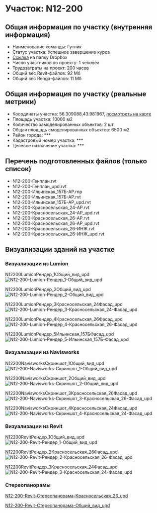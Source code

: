 # Участок: N12-200
## Общая информация по участку (внутренняя информация)
+ Наименование команды: Гутник
+ Статус участка: Успешное завершение курса
+ [Ссылка](https://www.dropbox.com/sh/wvvgv1nw1iqred9/AACn0aCzDSGV8Ylff0elRPCga/N12_200?dl=0) на папку Dropbox
+ Число участников по проекту: 1 человек
+ Трудозатраты на проект: 200 часов
+ Общий вес Revit-файлов: 92 Мб
+ Общий вес Renga-файлов: 11 Мб
## Общая информация по участку (реальные метрики)
+ Координаты участка: 56.309088,43.981967, [посмотреть на карте](yandex.ru/maps/47/nizhny-novgorod/?ll=56.309088%2C43.981967&z=19)
+ Площадь участка: 10000 м2
+ Количество замоделированных объектов: 2 шт.
+ Общая площадь смоделированных объектов: 6500 м2
+ Район города: *** 
+ Кадастровый номер участка: *** 
+ Целевое назначение участка: *** 
## Перечень подготовленных файлов (только список)
+ N12-200-Генплан.rvt
+ N12-200-Генплан_upd.rvt
+ N12-200-Ильинская_157Б-АР.rnp
+ N12-200-Ильинская_157Б-АР.rvt
+ N12-200-Ильинская_157Б-АР_upd.rvt
+ N12-200-Красносельская_24-АР.rvt
+ N12-200-Красносельская_24-АР_upd.rvt
+ N12-200-Красносельская_26-АР.rvt
+ N12-200-Красносельская_26-АР_upd.rvt
+ N12-200-Красносельская_26-ИНЖ.rvt
+ N12-200-Красносельская_26-ИНЖ_upd.rvt
## Визуализации зданий на участке
### Визуализации из Lumion
N12200LumionРендер_1Общий_вид_upd
![N12-200-Lumion-Рендер_1-Общий_вид_upd](/Images/N12_200/N12-200-Lumion-Рендер_1-Общий_вид_upd_Compressed.jpg)

N12200LumionРендер_2Общий_вид_upd
![N12-200-Lumion-Рендер_2-Общий_вид_upd](/Images/N12_200/N12-200-Lumion-Рендер_2-Общий_вид_upd_Compressed.jpg)

N12200LumionРендер_3Красносельская_24Фасад_upd
![N12-200-Lumion-Рендер_3-Красносельская_24-Фасад_upd](/Images/N12_200/N12-200-Lumion-Рендер_3-Красносельская_24-Фасад_upd_Compressed.jpg)

N12200LumionРендер_4Красносельская_26Фасад_upd
![N12-200-Lumion-Рендер_4-Красносельская_26-Фасад_upd](/Images/N12_200/N12-200-Lumion-Рендер_4-Красносельская_26-Фасад_upd_Compressed.jpg)

N12200LumionРендер_5Ильинская_157БФасад_upd
![N12-200-Lumion-Рендер_5-Ильинская_157Б-Фасад_upd](/Images/N12_200/N12-200-Lumion-Рендер_5-Ильинская_157Б-Фасад_upd_Compressed.jpg)

### Визуализации из Navisworks
N12200NavisworksСкриншот_1Общий_вид_upd
![N12-200-Navisworks-Скриншот_1-Общий_вид_upd](/Images/N12_200/N12-200-Navisworks-Скриншот_1-Общий_вид_upd_Compressed.jpg)

N12200NavisworksСкриншот_2Общий_вид_upd
![N12-200-Navisworks-Скриншот_2-Общий_вид_upd](/Images/N12_200/N12-200-Navisworks-Скриншот_2-Общий_вид_upd_Compressed.jpg)

N12200NavisworksСкриншот_3Красносельская_26Фасад_upd
![N12-200-Navisworks-Скриншот_3-Красносельская_26-Фасад_upd](/Images/N12_200/N12-200-Navisworks-Скриншот_3-Красносельская_26-Фасад_upd_Compressed.jpg)

N12200NavisworksСкриншот_4Красносельская_24Фасад_upd
![N12-200-Navisworks-Скриншот_4-Красносельская_24-Фасад_upd](/Images/N12_200/N12-200-Navisworks-Скриншот_4-Красносельская_24-Фасад_upd_Compressed.jpg)

### Визуализации из Revit
N12200RevitРендер_1Общий_вид_upd
![N12-200-Revit-Рендер_1-Общий_вид_upd](/Images/N12_200/N12-200-Revit-Рендер_1-Общий_вид_upd_Compressed.jpg)

N12200RevitРендер_2Красносельская_26Фасад_upd
![N12-200-Revit-Рендер_2-Красносельская_26-Фасад_upd](/Images/N12_200/N12-200-Revit-Рендер_2-Красносельская_26-Фасад_upd_Compressed.jpg)

N12200RevitРендер_3Красносельская_24Фасад_upd
![N12-200-Revit-Рендер_3-Красносельская_24-Фасад_upd](/Images/N12_200/N12-200-Revit-Рендер_3-Красносельская_24-Фасад_upd_Compressed.jpg)

### Стереопанорамы
[N12-200-Revit-Стереопанорама-Красносельская_26_upd](https://pano.autodesk.com/pano.html?url=jpgs/a7d2396b-1c4d-4338-b511-bd170bb4bc11&version=2)

[N12-200-Revit-Стереопанорама-Общий_вид_upd](https://pano.autodesk.com/pano.html?url=jpgs/5cc54a79-55ef-4db2-9a4a-0b0ec980842a&version=2)

